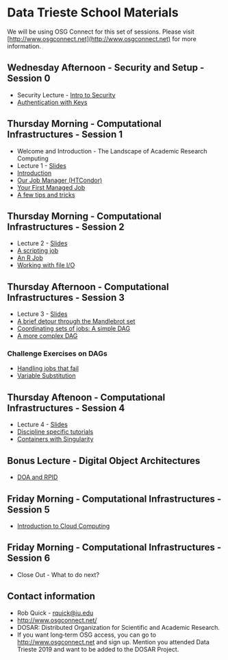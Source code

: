 # Data Trieste School Materials

We will be using OSG Connect for this set of sessions. Please visit [http://www.osgconnect.net](http://www.osgconnect.net) for more information.

## Wednesday Afternoon - Security and Setup - Session 0
   * Security Lecture - [Intro to Security](https://github.com/CODATA-RDA-DataScienceSchools/Materials/blob/master/docs/DataSanJose2019/CI/IntroductionToSecurity.pdf)
   * [Authentication with Keys](https://github.com/CODATA-RDA-DataScienceSchools/Materials/blob/master/docs/DataSanJose2019/CI/00-Pre-Introduction-Login.md)

## Thursday Morning - Computational Infrastructures - Session 1

   * Welcome and Introduction - The Landscape of Academic Research Computing
   * Lecture 1 - [Slides](https://github.com/opensciencegrid/dosar/blob/master/docs/DataTrieste2019/RDA-Lecture1-Trieste-2019.pdf)
   * [Introduction](https://github.com/CODATA-RDA-DataScienceSchools/Materials/blob/master/docs/DataSanJose2019/CI/01-Introduction.md) 
   * [Our Job Manager (HTCondor)](https://github.com/CODATA-RDA-DataScienceSchools/Materials/blob/master/docs/DataSanJose2019/CI/02-OurJobManager.md)
   * [Your First Managed Job](https://github.com/CODATA-RDA-DataScienceSchools/Materials/blob/master/docs/DataSanJose2019/CI/03-FirstManagedJob.md)
   * [A few tips and tricks](https://github.com/CODATA-RDA-DataScienceSchools/Materials/blob/master/docs/DataSanJose2019/CI/04-TipsandTricks.md)
   
## Thursday Morning - Computational Infrastructures - Session 2

   * Lecture 2 - [Slides](https://github.com/opensciencegrid/dosar/blob/master/docs/DataTrieste2019/RDA-Lecture2-Trieste-2019.pdf)
   * [A scripting job](https://github.com/CODATA-RDA-DataScienceSchools/Materials/blob/master/docs/DataSanJose2019/CI/05-ScriptingJob.md)
   * [An R Job](https://github.com/CODATA-RDA-DataScienceSchools/Materials/blob/master/docs/DataSanJose2019/CI/06-RJob.md)
   * [Working with file I/O](https://github.com/CODATA-RDA-DataScienceSchools/Materials/blob/master/docs/DataSanJose2019/CI/07-WorkingwithFiles.md)
   
## Thursday Afternoon - Computational Infrastructures - Session 3

   * Lecture 3 - [Slides](https://github.com/opensciencegrid/dosar/blob/master/docs/DataTrieste2019/RDA-Lecture3-Trieste-2019.pdf)
   * [A brief detour through the Mandlebrot set](https://github.com/CODATA-RDA-DataScienceSchools/Materials/blob/master/docs/DataSanJose2019/CI/08-Mandlebrot.md)
   * [Coordinating sets of jobs: A simple DAG](https://github.com/CODATA-RDA-DataScienceSchools/Materials/blob/master/docs/DataSanJose2019/CI/09-SimpleDAG.md)
   * [A more complex DAG](https://github.com/CODATA-RDA-DataScienceSchools/Materials/blob/master/docs/DataSanJose2019/CI/10-ComplexDAG.md)
   
### Challenge Exercises on DAGs

   * [Handling jobs that fail](https://github.com/CODATA-RDA-DataScienceSchools/Materials/blob/master/docs/DataSanJose2019/CI/11-HandlingFailure.md)
   * [Variable Substitution](https://github.com/CODATA-RDA-DataScienceSchools/Materials/blob/master/docs/DataSanJose2019/CI/12-VariableSubstitution.md)
   
## Thursday Aftenoon - Computational Infrastructures - Session 4

   * Lecture 4 - [Slides](https://github.com/opensciencegrid/dosar/blob/master/docs/DataTrieste2019/RDA-Lecture4-Trieste-2019.pdf)
   * [Discipline specific tutorials](https://github.com/CODATA-RDA-DataScienceSchools/Materials/blob/master/docs/DataSanJose2019/CI/13-DisciplineTutorials.md)
   * [Containers with Singularity](https://github.com/CODATA-RDA-DataScienceSchools/Materials/blob/master/docs/DataSanJose2019/CI/14-Containers.md)
   
## Bonus Lecture - Digital Object Architectures
   * [DOA and RPID](https://github.com/opensciencegrid/dosar/blob/master/docs/DataTrieste2019/RPID-DOA-Trieste.pdf)
   
## Friday Morning - Computational Infrastructures - Session 5
   * [Introduction to Cloud Computing](https://github.com/opensciencegrid/dosar/blob/master/docs/DataTrieste2019/CODATA-2019_Research-Computational-Infrastructures_Cloud-Infrastructures.pdf)
   
## Friday Morning - Computational Infrastructures - Session 6
   * Close Out - What to do next? 

   
## Contact information

   * Rob Quick - rquick@iu.edu
   * http://www.osgconnect.net/
   * DOSAR: Distributed Organization for Scientific and Academic Research. 
   * If you want long‐term OSG access, you can go to http://www.osgconnect.net and sign up. Mention you attended Data Trieste 2019 and want to be added to the DOSAR Project. 
